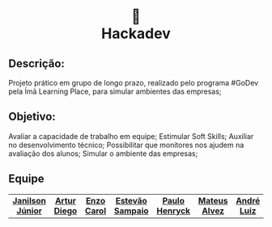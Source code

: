<h1 align="center">
📄<br>Hackadev
</h1>

## Descrição: 

Projeto prático em grupo de longo prazo, realizado pelo programa #GoDev pela Ímã Learning Place, para simular ambientes das empresas; 

## Objetivo: 

Avaliar a capacidade de trabalho em equipe; Estimular Soft Skills; Auxiliar no desenvolvimento técnico; Possibilitar que monitores nos ajudem na avaliação dos alunos; Simular o ambiente das empresas; 

## Equipe

<table>
  <tr>
    <td align="center">
      <a href="https://github.com/JanilsonJ">
          <b>Janilson Júnior</b>
      </a>
    <td align="center">
      <a href="#">
          <b>Artur Diego</b>
      </a>
    </td>
    <td align="center">
      <a href="#">
          <b>Enzo Carol</b>
      </a>
    </td>
    <td align="center">
      <a href="#">
          <b>Estevão Sampaio</b>
      </a>
    </td>
    <td align="center">
      <a href="#">
          <b>Paulo Henryck</b>
      </a>
    </td>
    <td align="center">
      <a href="#">
          <b>Mateus Alvez</b>
      </a>
    </td>
    <td align="center">
      <a href="#">
          <b>André Luiz</b>
      </a>
    </td>
  </tr>
</table>
